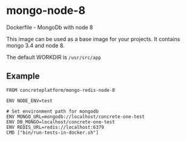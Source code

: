 # mongo-node-8
Dockerfile - MongoDb with node 8

This image can be used as a base image for your projects. It contains mongo 3.4 and node 8.

The default WORKDIR is `/usr/src/app`

## Example

```docker
FROM concreteplatform/mongo-redis-node-8

ENV NODE_ENV=test

# Set environment path for mongodb
ENV MONGO_URL=mongodb://localhost/concrete-one-test
ENV DB_MONGO=localhost/concrete-one-test
ENV REDIS_URL=redis://localhost:6379
CMD ["bin/run-tests-in-docker.sh"]
```